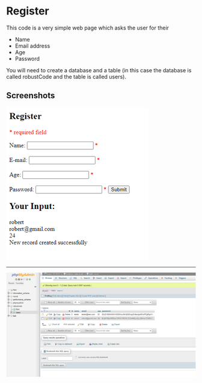 # Register
This code is a very simple web page which asks the user for their
- Name
- Email address
- Age
- Password

You will need to create a database and a table (in this case the database is called robustCode and the table is called users).

## Screenshots
<img src="/readme-pics/webpage.png" alt="The web page"/>

---

<img src="/readme-pics/database.png" alt="The database"/>
